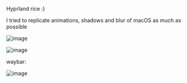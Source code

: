 Hyprland rice :)


I tried to replicate animations, shadows and blur of macOS as much as possible


![image](https://github.com/user-attachments/assets/5ceb5b61-1ea2-4e1f-be09-a0f427c83c7f)



![image](https://github.com/user-attachments/assets/e7ae8c8e-a484-42a7-a384-c8a3a61127ad)



waybar:

![image](https://github.com/user-attachments/assets/c4f5b655-1af5-4179-bb2b-ed52977e2d01)
